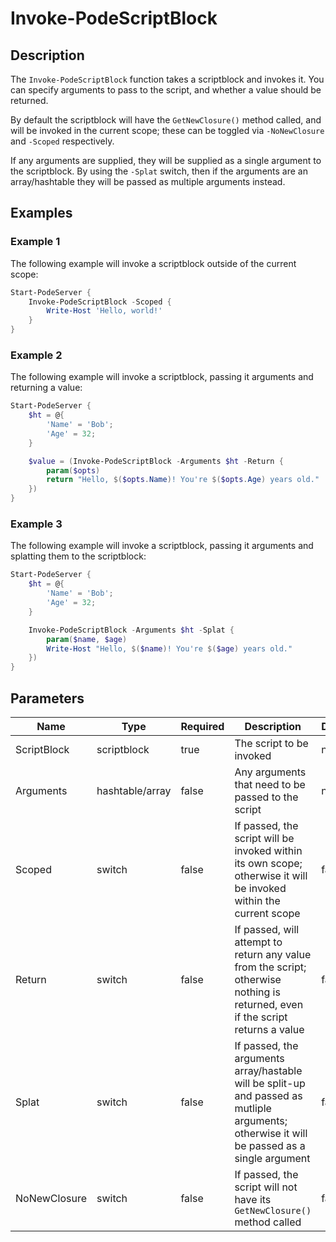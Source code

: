 # Invoke-PodeScriptBlock

## Description

The `Invoke-PodeScriptBlock` function takes a scriptblock and invokes it. You can specify arguments to pass to the script, and whether a value should be returned.

By default the scriptblock will have the `GetNewClosure()` method called, and will be invoked in the current scope; these can be toggled via `-NoNewClosure` and `-Scoped` respectively.

If any arguments are supplied, they will be supplied as a single argument to the scriptblock. By using the `-Splat` switch, then if the arguments are an array/hashtable they will be passed as multiple arguments instead.

## Examples

### Example 1

The following example will invoke a scriptblock outside of the current scope:

```powershell
Start-PodeServer {
    Invoke-PodeScriptBlock -Scoped {
        Write-Host 'Hello, world!'
    }
}
```

### Example 2

The following example will invoke a scriptblock, passing it arguments and returning a value:

```powershell
Start-PodeServer {
    $ht = @{
        'Name' = 'Bob';
        'Age' = 32;
    }

    $value = (Invoke-PodeScriptBlock -Arguments $ht -Return {
        param($opts)
        return "Hello, $($opts.Name)! You're $($opts.Age) years old."
    })
}
```

### Example 3

The following example will invoke a scriptblock, passing it arguments and splatting them to the scriptblock:

```powershell
Start-PodeServer {
    $ht = @{
        'Name' = 'Bob';
        'Age' = 32;
    }

    Invoke-PodeScriptBlock -Arguments $ht -Splat {
        param($name, $age)
        Write-Host "Hello, $($name)! You're $($age) years old."
    })
}
```

## Parameters

| Name | Type | Required | Description | Default |
| ---- | ---- | -------- | ----------- | ------- |
| ScriptBlock | scriptblock | true | The script to be invoked | null |
| Arguments | hashtable/array | false | Any arguments that need to be passed to the script | null |
| Scoped | switch | false | If passed, the script will be invoked within its own scope; otherwise it will be invoked within the current scope | false |
| Return | switch | false | If passed, will attempt to return any value from the script; otherwise nothing is returned, even if the script returns a value | false |
| Splat | switch | false | If passed, the arguments array/hastable will be split-up and passed as mutliple arguments; otherwise it will be passed as a single argument | false |
| NoNewClosure | switch | false | If passed, the script will not have its `GetNewClosure()` method called | false |
